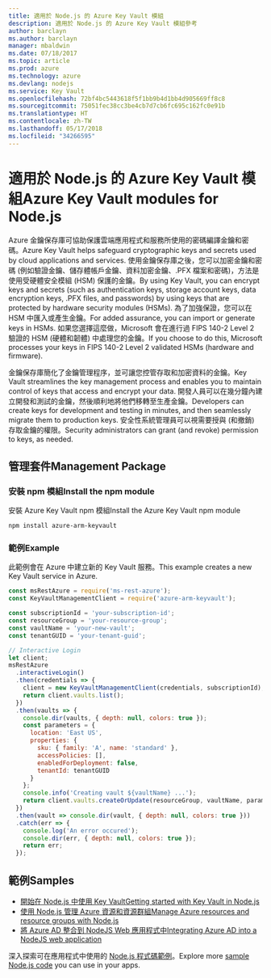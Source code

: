 ```yaml
---
title: 適用於 Node.js 的 Azure Key Vault 模組
description: 適用於 Node.js 的 Azure Key Vault 模組參考
author: barclayn
ms.author: barclayn
manager: mbaldwin
ms.date: 07/18/2017
ms.topic: article
ms.prod: azure
ms.technology: azure
ms.devlang: nodejs
ms.service: Key Vault
ms.openlocfilehash: 72bf4bc5443618f5f1bb9b4d1bb4d905669ff8c8
ms.sourcegitcommit: 75051fec38cc3be4cb7d7cb6fc695c162fc0e91b
ms.translationtype: HT
ms.contentlocale: zh-TW
ms.lasthandoff: 05/17/2018
ms.locfileid: "34266595"
---
```

# <a name="azure-key-vault-modules-for-nodejs"></a><span data-ttu-id="84790-103">適用於 Node.js 的 Azure Key Vault 模組</span><span class="sxs-lookup"><span data-stu-id="84790-103">Azure Key Vault modules for Node.js</span></span>

<span data-ttu-id="84790-104">Azure 金鑰保存庫可協助保護雲端應用程式和服務所使用的密碼編譯金鑰和密碼。</span><span class="sxs-lookup"><span data-stu-id="84790-104">Azure Key Vault helps safeguard cryptographic keys and secrets used by cloud applications and services.</span></span> <span data-ttu-id="84790-105">使用金鑰保存庫之後，您可以加密金鑰和密碼 (例如驗證金鑰、儲存體帳戶金鑰、資料加密金鑰、.PFX 檔案和密碼)，方法是使用受硬體安全模組 (HSM) 保護的金鑰。</span><span class="sxs-lookup"><span data-stu-id="84790-105">By using Key Vault, you can encrypt keys and secrets (such as authentication keys, storage account keys, data encryption keys, .PFX files, and passwords) by using keys that are protected by hardware security modules (HSMs).</span></span> <span data-ttu-id="84790-106">為了加強保證，您可以在 HSM 中匯入或產生金鑰。</span><span class="sxs-lookup"><span data-stu-id="84790-106">For added assurance, you can import or generate keys in HSMs.</span></span> <span data-ttu-id="84790-107">如果您選擇這麼做，Microsoft 會在進行過 FIPS 140-2 Level 2 驗證的 HSM (硬體和韌體) 中處理您的金鑰。</span><span class="sxs-lookup"><span data-stu-id="84790-107">If you choose to do this, Microsoft processes your keys in FIPS 140-2 Level 2 validated HSMs (hardware and firmware).</span></span>

<span data-ttu-id="84790-108">金鑰保存庫簡化了金鑰管理程序，並可讓您控管存取和加密資料的金鑰。</span><span class="sxs-lookup"><span data-stu-id="84790-108">Key Vault streamlines the key management process and enables you to maintain control of keys that access and encrypt your data.</span></span> <span data-ttu-id="84790-109">開發人員可以在幾分鐘內建立開發和測試的金鑰，然後順利地將他們移轉至生產金鑰。</span><span class="sxs-lookup"><span data-stu-id="84790-109">Developers can create keys for development and testing in minutes, and then seamlessly migrate them to production keys.</span></span> <span data-ttu-id="84790-110">安全性系統管理員可以視需要授與 (和撤銷) 存取金鑰的權限。</span><span class="sxs-lookup"><span data-stu-id="84790-110">Security administrators can grant (and revoke) permission to keys, as needed.</span></span>

## <a name="management-package"></a><span data-ttu-id="84790-111">管理套件</span><span class="sxs-lookup"><span data-stu-id="84790-111">Management Package</span></span>

### <a name="install-the-npm-module"></a><span data-ttu-id="84790-112">安裝 npm 模組</span><span class="sxs-lookup"><span data-stu-id="84790-112">Install the npm module</span></span> 

<span data-ttu-id="84790-113">安裝 Azure Key Vault npm 模組</span><span class="sxs-lookup"><span data-stu-id="84790-113">Install the Azure Key Vault npm module</span></span>

```bash
npm install azure-arm-keyvault
```

### <a name="example"></a><span data-ttu-id="84790-114">範例</span><span class="sxs-lookup"><span data-stu-id="84790-114">Example</span></span>

<span data-ttu-id="84790-115">此範例會在 Azure 中建立新的 Key Vault 服務。</span><span class="sxs-lookup"><span data-stu-id="84790-115">This example creates a new Key Vault service in Azure.</span></span>

```javascript
const msRestAzure = require('ms-rest-azure');
const KeyVaultManagementClient = require('azure-arm-keyvault');

const subscriptionId = 'your-subscription-id';
const resourceGroup = 'your-resource-group';
const vaultName = 'your-new-vault';
const tenantGUID = 'your-tenant-guid';

// Interactive Login
let client;
msRestAzure
  .interactiveLogin()
  .then(credentials => {
    client = new KeyVaultManagementClient(credentials, subscriptionId);
    return client.vaults.list();
  })
  .then(vaults => {
    console.dir(vaults, { depth: null, colors: true });
    const parameters = {
      location: 'East US',
      properties: {
        sku: { family: 'A', name: 'standard' },
        accessPolicies: [],
        enabledForDeployment: false,
        tenantId: tenantGUID
      }
    };
    console.info('Creating vault ${vaultName} ...');
    return client.vaults.createOrUpdate(resourceGroup, vaultName, parameters);
  })
  .then(vault => console.dir(vault, { depth: null, colors: true }))
  .catch(err => {
    console.log('An error occured');
    console.dir(err, { depth: null, colors: true });
    return err;
  });
```

## <a name="samples"></a><span data-ttu-id="84790-116">範例</span><span class="sxs-lookup"><span data-stu-id="84790-116">Samples</span></span>

- [<span data-ttu-id="84790-117">開始在 Node.js 中使用 Key Vault</span><span class="sxs-lookup"><span data-stu-id="84790-117">Getting started with Key Vault in Node.js</span></span>](https://azure.microsoft.com/resources/samples/key-vault-node-getting-started/)
- [<span data-ttu-id="84790-118">使用 Node.js 管理 Azure 資源和資源群組</span><span class="sxs-lookup"><span data-stu-id="84790-118">Manage Azure resources and resource groups with Node.js</span></span>](https://azure.microsoft.com/resources/samples/resource-manager-node-resources-and-groups/) 
- [<span data-ttu-id="84790-119">將 Azure AD 整合到 NodeJS Web 應用程式中</span><span class="sxs-lookup"><span data-stu-id="84790-119">Integrating Azure AD into a NodeJS web application</span></span>](https://azure.microsoft.com/resources/samples/active-directory-node-webapp-openidconnect/) 

<span data-ttu-id="84790-120">深入探索可在應用程式中使用的 [Node.js 程式碼範例](https://azure.microsoft.com/resources/samples/?platform=nodejs)。</span><span class="sxs-lookup"><span data-stu-id="84790-120">Explore more [sample Node.js code](https://azure.microsoft.com/resources/samples/?platform=nodejs) you can use in your apps.</span></span>
